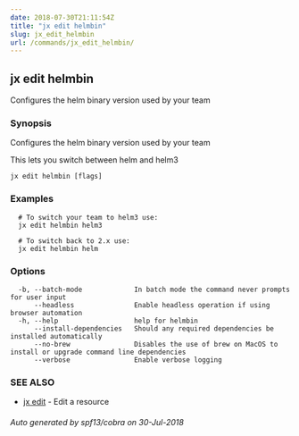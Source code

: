 ```yaml
---
date: 2018-07-30T21:11:54Z
title: "jx edit helmbin"
slug: jx_edit_helmbin
url: /commands/jx_edit_helmbin/
---
```

## jx edit helmbin

Configures the helm binary version used by your team

### Synopsis

Configures the helm binary version used by your team 

This lets you switch between helm and helm3

```
jx edit helmbin [flags]
```

### Examples

```
  # To switch your team to helm3 use:
  jx edit helmbin helm3
  
  # To switch back to 2.x use:
  jx edit helmbin helm
```

### Options

```
  -b, --batch-mode             In batch mode the command never prompts for user input
      --headless               Enable headless operation if using browser automation
  -h, --help                   help for helmbin
      --install-dependencies   Should any required dependencies be installed automatically
      --no-brew                Disables the use of brew on MacOS to install or upgrade command line dependencies
      --verbose                Enable verbose logging
```

### SEE ALSO

* [jx edit](/commands/jx_edit/)	 - Edit a resource

###### Auto generated by spf13/cobra on 30-Jul-2018

